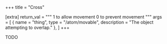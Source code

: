 +++
title = "Cross"

[extra]
return_val = """
1 to allow movement
0 to prevent movement
"""
args = [
    { name = "thing", type = "/atom/movable", description = "The object attempting to overlap." },
    ]
+++

TODO